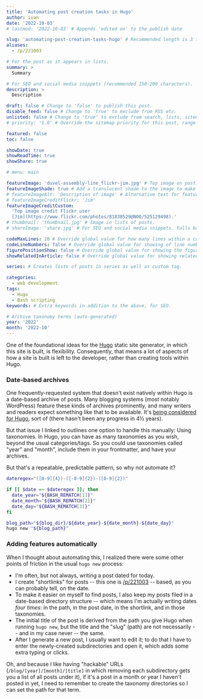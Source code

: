 ```yaml
---
title: 'Automating post creation tasks in Hugo'
author: ivan
date: '2022-10-03'
# lastmod: '2022-10-03' # Appends 'edited on' to the publish date

slug: 'automating-post-creation-tasks-hugo' # Recommended length is 3 to 5 words.
aliases:
  - /p/221003

# For the post as it appears in lists.
summary: >
  Summary

# For SEO and social media snippets (recommended 150-200 characters).
description: >
  Description

draft: false # Change to 'false' to publish this post.
disable_feed: false # Change to 'true' to exclude from RSS etc.
unlisted: false # Change to 'true' to exclude from search, lists, sitemaps, and feeds.
# priority: '1.0' # Override the sitemap priority for this post, range 1.0 (high) to 0.0 (low)

featured: false
toc: false

showDate: true
showReadTime: true
showShare: true

# menu: main

featureImage: 'duvel-assembly-line_flickr-jim.jpg' # Top image on post.
featureImageShade: true # Add a translucent shade to the image to make overlaid text easier to read.
# featureImageAlt: 'Description of image' # Alternative text for featured image.
# featureImageCreditFlickr: 'Jim'
featureImageCreditCustom:
  'Top image credit Flickr user
  [Jim](https://www.flickr.com/photos/81838529@N00/525129498).'
# thumbnail: 'thumbnail.jpg' # Image in lists of posts.
# shareImage: 'share.jpg' # For SEO and social media snippets. Falls back to thumbnail (if set) or featureImage.

codeMaxLines: 10 # Override global value for how many lines within a code block before auto-collapsing.
codeLineNumbers: false # Override global value for showing of line numbers within code block.
figurePositionShow: false # Override global value for showing the figure label.
showRelatedInArticle: false # Override global value for showing related posts in this series at the end of the content.

series: # Creates lists of posts in series as well as custom tag.

categories:
  - web development
tags:
  - Hugo
  - Bash scripting
keywords: # Extra keywords in addition to the above, for SEO.

# Archive taxonomy terms (auto-generated)
year: '2022'
month: '2022-10'
---
```


One of the foundational ideas for the [Hugo](https://gohugo.io/) static site
generator, in which this site is built, is flexibility. Consequently, that means
a lot of aspects of how a site is built is left to the developer, rather than
creating tools within Hugo.

### Date-based archives

One frequently-requested system that doesn't exist natively within Hugo is a
date-based archive of posts. Many blogging systems (most notably WordPress)
feature these kinds of archives prominently, and many writers and readers expect
something like that to be available. It's
[being considered for Hugo](https://github.com/gohugoio/hugo/issues/448), sort
of (there hasn't been any progress in 4&frac12; years).

But that issue I linked to outlines one option to handle this manually: Using
taxonomies. In Hugo, you can have as many taxonomies as you wish, beyond the
usual categories/tags. So you could use taxonomies called "year" and "month",
include them in your frontmatter, and have your archives.

But that's a repeatable, predictable pattern, so why not automate it?

```sh
dateregex="([0-9]{4})-([-0-9]{2})-([0-9]{2})"

if [[ $date =~ $dateregex ]]; then
  date_year="${BASH_REMATCH[1]}"
  date_month="${BASH_REMATCH[2]}"
  date_day="${BASH_REMATCH[3]}"
fi

blog_path="${blog_dir}/${date_year}-${date_month}-${date_day}"
hugo new "${blog_path}"
```

### Adding features automatically

When I thought about automating this, I realized there were some other points of
friction in the usual `hugo new` process:

- I'm often, but not always, writing a post dated for today.
- I create "shortlinks" for posts -- this one is
  [/p/221003](https://rootwork.org/p/221003) -- based, as you can probably tell,
  on the date.
- To make it easier on myself to find posts, I also keep my posts filed in a
  date-based directory structure -- which means I'm actually writing dates _four
  times_: in the path, in the post date, in the shortlink, and in those
  taxonomies.
- The initial title of the post is derived from the path you give Hugo when
  running `hugo new`, but the title and the "slug" (path) are not necessarily --
  and in my case never -- the same.
- After I generate a new post, I usually want to edit it; to do that I have to
  enter the newly-created subdirectories and open it, which adds some extra
  typing or clicks.

Oh, and because I like having "hackable" URLs (`/blog/[year]/[month]/[title]` in
which removing each subdirectory gets you a list of all posts under it), if it's
a post in a month or year I haven't posted in yet, I need to remember to create
the taxonomy directories so I can set the path for that term.
